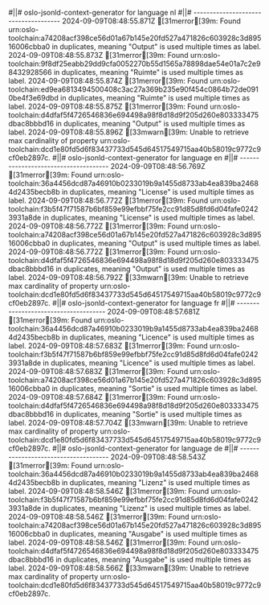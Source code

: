 #||# oslo-jsonld-context-generator for language nl
#||# -------------------------------------
2024-09-09T08:48:55.871Z [31merror[39m: Found urn:oslo-toolchain:a74208acf398ce56d01a67b145e20fd527a471826c603928c3d89516006cbba0 in duplicates, meaning "Output" is used multiple times as label.
2024-09-09T08:48:55.873Z [31merror[39m: Found urn:oslo-toolchain:9f8df25eabb29dd9cfa0052270b55d1565a78898dae54e01a7c2e98432928566 in duplicates, meaning "Ruimte" is used multiple times as label.
2024-09-09T08:48:55.874Z [31merror[39m: Found urn:oslo-toolchain:ed9ea6813494500408c3ac27a369b235e90f454c0864b72de0910be4f3e69dbd in duplicates, meaning "Ruimte" is used multiple times as label.
2024-09-09T08:48:55.875Z [31merror[39m: Found urn:oslo-toolchain:d4dfaf5f4726546836e694498a98f8d18d9f205d260e803333475dbac8bbbd16 in duplicates, meaning "Output" is used multiple times as label.
2024-09-09T08:48:55.896Z [33mwarn[39m: Unable to retrieve max cardinality of property urn:oslo-toolchain:dcd1e80fd5d6f83437733d545d64517549715aa40b58019c9772c9cf0eb2897c.
#||# oslo-jsonld-context-generator for language en
#||# -------------------------------------
2024-09-09T08:48:56.769Z [31merror[39m: Found urn:oslo-toolchain:36a4456dcd87a46910b0233019b9a1455d8733ab4ea839ba24684d2435becb8b in duplicates, meaning "License" is used multiple times as label.
2024-09-09T08:48:56.772Z [31merror[39m: Found urn:oslo-toolchain:f3b5f47f71587b6bf859e99efbbf75fe2cc91d85d8fd6d04fafe02423931a8de in duplicates, meaning "License" is used multiple times as label.
2024-09-09T08:48:56.772Z [31merror[39m: Found urn:oslo-toolchain:a74208acf398ce56d01a67b145e20fd527a471826c603928c3d89516006cbba0 in duplicates, meaning "Output" is used multiple times as label.
2024-09-09T08:48:56.772Z [31merror[39m: Found urn:oslo-toolchain:d4dfaf5f4726546836e694498a98f8d18d9f205d260e803333475dbac8bbbd16 in duplicates, meaning "Output" is used multiple times as label.
2024-09-09T08:48:56.792Z [33mwarn[39m: Unable to retrieve max cardinality of property urn:oslo-toolchain:dcd1e80fd5d6f83437733d545d64517549715aa40b58019c9772c9cf0eb2897c.
#||# oslo-jsonld-context-generator for language fr
#||# -------------------------------------
2024-09-09T08:48:57.681Z [31merror[39m: Found urn:oslo-toolchain:36a4456dcd87a46910b0233019b9a1455d8733ab4ea839ba24684d2435becb8b in duplicates, meaning "Licence" is used multiple times as label.
2024-09-09T08:48:57.683Z [31merror[39m: Found urn:oslo-toolchain:f3b5f47f71587b6bf859e99efbbf75fe2cc91d85d8fd6d04fafe02423931a8de in duplicates, meaning "Licence" is used multiple times as label.
2024-09-09T08:48:57.683Z [31merror[39m: Found urn:oslo-toolchain:a74208acf398ce56d01a67b145e20fd527a471826c603928c3d89516006cbba0 in duplicates, meaning "Sortie" is used multiple times as label.
2024-09-09T08:48:57.684Z [31merror[39m: Found urn:oslo-toolchain:d4dfaf5f4726546836e694498a98f8d18d9f205d260e803333475dbac8bbbd16 in duplicates, meaning "Sortie" is used multiple times as label.
2024-09-09T08:48:57.704Z [33mwarn[39m: Unable to retrieve max cardinality of property urn:oslo-toolchain:dcd1e80fd5d6f83437733d545d64517549715aa40b58019c9772c9cf0eb2897c.
#||# oslo-jsonld-context-generator for language de
#||# -------------------------------------
2024-09-09T08:48:58.543Z [31merror[39m: Found urn:oslo-toolchain:36a4456dcd87a46910b0233019b9a1455d8733ab4ea839ba24684d2435becb8b in duplicates, meaning "Lizenz" is used multiple times as label.
2024-09-09T08:48:58.546Z [31merror[39m: Found urn:oslo-toolchain:f3b5f47f71587b6bf859e99efbbf75fe2cc91d85d8fd6d04fafe02423931a8de in duplicates, meaning "Lizenz" is used multiple times as label.
2024-09-09T08:48:58.546Z [31merror[39m: Found urn:oslo-toolchain:a74208acf398ce56d01a67b145e20fd527a471826c603928c3d89516006cbba0 in duplicates, meaning "Ausgabe" is used multiple times as label.
2024-09-09T08:48:58.546Z [31merror[39m: Found urn:oslo-toolchain:d4dfaf5f4726546836e694498a98f8d18d9f205d260e803333475dbac8bbbd16 in duplicates, meaning "Ausgabe" is used multiple times as label.
2024-09-09T08:48:58.566Z [33mwarn[39m: Unable to retrieve max cardinality of property urn:oslo-toolchain:dcd1e80fd5d6f83437733d545d64517549715aa40b58019c9772c9cf0eb2897c.
